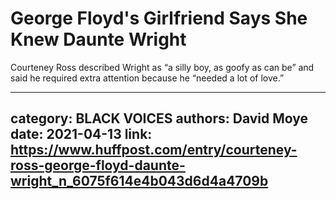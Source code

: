 # George Floyd's Girlfriend Says She Knew Daunte Wright

Courteney Ross described Wright as “a silly boy, as goofy as can be” and said he required extra attention because he “needed a lot of love.”

---
category: BLACK VOICES
authors: David Moye
date: 2021-04-13
link: https://www.huffpost.com/entry/courteney-ross-george-floyd-daunte-wright_n_6075f614e4b043d6d4a4709b
---
